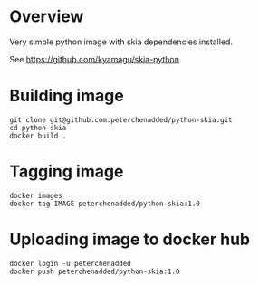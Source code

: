 # Overview

Very simple python image with skia dependencies installed.

See https://github.com/kyamagu/skia-python

# Building image

```
git clone git@github.com:peterchenadded/python-skia.git
cd python-skia
docker build .
```

# Tagging image

```
docker images
docker tag IMAGE peterchenadded/python-skia:1.0
```

# Uploading image to docker hub

```
docker login -u peterchenadded
docker push peterchenadded/python-skia:1.0
```
